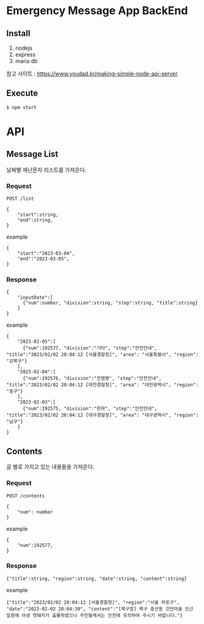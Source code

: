 # Emergency Message App BackEnd

## Install
1. nodejs
2. express
3. maria db

참고 사이트 : https://www.youdad.kr/making-simple-node-api-server

## Execute
```
$ npm start
```
# API
## Message List
날짜별 재난문자 리스트를 가져온다.


### Request
```
POST /list
```
```
{
    "start":string,
    "end":string,
}
```
example
```
{
    "start":"2023-03-04",
    "end":"2023-03-05",
}
```

### Response
```
{
    "inputDate":[
      {"num":number, "division":string, "step":string, "title":string}
    ]
}
```
example
```
{
    "2023-02-05":[
      {"num":192577, "division":"기타", "step":"안전안내", "title":"2023/02/02 20:04:12 [서울경찰청]", "area": "서울특별시", "region": "강북구"}
    ],
    "2023-02-04":[
      {"num":192576, "division":"전염병", "step":"안전안내", "title":"2023/02/02 20:04:12 [대전경찰청]", "area": "대전광역시", "region": "동구"}
    ],
    "2023-02-03":[
      {"num":192575, "division":"한파", "step":"안전안내", "title":"2023/02/02 20:04:12 [대구경찰청]", "area": "대구광역시", "region": "남구"}
    ]
}
```

## Contents
글 별로 가지고 있는 내용들을 가져온다.

### Request
```
POST /contents
```
```
{
    "num": number
}
```
example
```
{
    "num":192577,
}
```

### Response
```
{"title":string, "region":string, "date":string, "content":string}
```
example
```
{"title":"2023/02/02 20:04:12 [서울경찰청]", "region":"서울 마포구", "date":"2023-02-02 20:04:30", "content":"[북구청] 북구 중산동 갓안마을 인근 일원에 야생 멧돼지가 출몰하였으니 주민들께서는 안전에 유의하여 주시기 바랍니다."}
```
